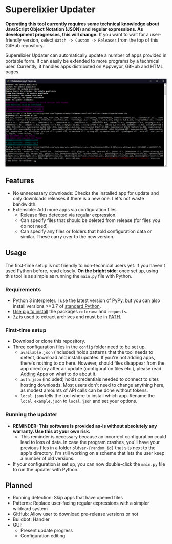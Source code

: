 # Superelixier Updater
**Operating this tool currently requires some technical knowledge about JavaScript Object Notation (JSON) and regular expressions.
As development progresses, this will change.**
If you want to wait for a user-friendly version, select ``Watch -> Custom -> Releases`` from the top of this GitHub repository.

Superelixier Updater can automatically update a number of apps provided in portable form.
It can easily be extended to more programs by a technical user. Currently, it handles apps distributed on Appveyor, GitHub and HTML pages. 

![Example console output of this program](/docs/example.png)

## Features
- No unnecessary downloads: Checks the installed app for update and only downloads releases if there is a new one. Let's not waste bandwidth.
- Extensible: Add more apps via configuration files.
    - Release files detected via regular expression.
    - Can specify files that should be deleted from release (for files you do not need)
    - Can specify any files or folders that hold configuration data or similar. These carry over to the new version.

## Usage
The first-time setup is not friendly to non-technical users yet. If you haven't used Python before, read closely. **On the bright side**: once set up, using this tool is as simple as running the ``main.py`` file with Python.

### Requirements
- Python 3 interpreter. I use the latest version of [PyPy](https://www.pypy.org/), but you can also install versions >=3.7 of [standard Python](https://www.python.org/).
- [Use pip to install](https://packaging.python.org/tutorials/installing-packages/#use-pip-for-installing) the packages ``colorama`` and ``requests``.
- [7z](https://7-zip.org/7z.html) is used to extract archives and must be in [PATH](https://en.wikipedia.org/wiki/PATH_(variable)).

### First-time setup
- Download or clone this repository.
- Three configuration files in the ``config`` folder need to be set up.
  - ``available.json`` (included) holds patterns that the tool needs to detect, download and install updates. If you're not adding apps, there's nothing to do here. However, should files disappear from the app directory after an update (configuration files etc.), please read [Adding Apps](Adding%20Apps.md#Appdata) on what to do about it.  
  - ``auth.json`` (included) holds credentials needed to connect to sites hosting downloads. Most users don't need to change anything here, as modest amounts of API calls can be done without tokens.
  - ``local.json`` tells the tool where to install which app. Rename the ``local_example.json`` to ``local.json`` and set your options.
  
### Running the updater
- **REMINDER: This software is provided as-is without absolutely any warranty. Use this at your own risk.**
  - This reminder is necessary because an incorrect configuration could lead to loss of data. In case the program crashes, you'll have your previous files in a folder ``oldver-{random_id}`` that sits next to the app's directory. I'm still working on a scheme that lets the user keep a number of old versions.
- If your configuration is set up, you can now double-click the ``main.py`` file to run the updater with Python.

## Planned
- Running detection: Skip apps that have opened files
- Patterns: Replace user-facing regular expressions with a simpler wildcard system
- GitHub: Allow user to download pre-release versions or not
- Buildbot: Handler
- GUI:
  - Present update progress 
  - Configuration editing
